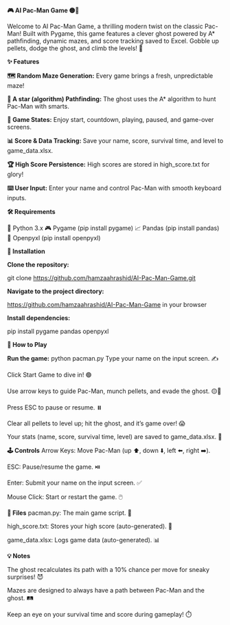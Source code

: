 **🎮  AI Pac-Man Game 🟡👻**

Welcome to AI Pac-Man Game, a thrilling modern twist on the classic Pac-Man! Built with Pygame, this game features a clever ghost powered by A* pathfinding, dynamic mazes, and score tracking saved to Excel. Gobble up pellets, dodge the ghost, and climb the levels! 🚀

**✨ Features**

**🗺️ Random Maze Generation:** Every game brings a fresh, unpredictable maze!

**🧠 A star (algorithm) Pathfinding:** The ghost uses the A* algorithm to hunt Pac-Man with smarts.

**🎲 Game States:** Enjoy start, countdown, playing, paused, and game-over screens.

**📊 Score & Data Tracking:** Save your name, score, survival time, and level to game_data.xlsx.

**🏆 High Score Persistence:** High scores are stored in high_score.txt for glory!

**⌨️ User Input:** Enter your name and control Pac-Man with smooth keyboard inputs.

**🛠️ Requirements**

🐍 Python 3.x
🎮 Pygame (pip install pygame)
📈 Pandas (pip install pandas)
📑 Openpyxl (pip install openpyxl)

**🚀 Installation**

**Clone the repository:**

git clone https://github.com/hamzaahrashid/AI-Pac-Man-Game.git

**Navigate to the project directory:**

https://github.com/hamzaahrashid/AI-Pac-Man-Game in your browser

**Install dependencies:**

pip install pygame pandas openpyxl

**🎉 How to Play**

**Run the game:**
python pacman.py
Type your name on the input screen. ✍️

Click Start Game to dive in! 🟢

Use arrow keys to guide Pac-Man, munch pellets, and evade the ghost. 🟡👻

Press ESC to pause or resume. ⏸️

Clear all pellets to level up; hit the ghost, and it’s game over! 😱

Your stats (name, score, survival time, level) are saved to game_data.xlsx. 📂

**🕹️ Controls**
Arrow Keys: Move Pac-Man (up ⬆️, down ⬇️, left ⬅️, right ➡️).

ESC: Pause/resume the game. ⏯️

Enter: Submit your name on the input screen. ✅

Mouse Click: Start or restart the game. 🖱️

**📂 Files**
pacman.py: The main game script. 🐍

high_score.txt: Stores your high score (auto-generated). 🏅

game_data.xlsx: Logs game data (auto-generated). 📊

**💡 Notes**

The ghost recalculates its path with a 10% chance per move for sneaky surprises! 😈

Mazes are designed to always have a path between Pac-Man and the ghost. 🛤️

Keep an eye on your survival time and score during gameplay! ⏱️
